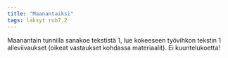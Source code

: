 ```yaml
---
title: "Maanantaiksi"
tags: läksyt rub7.2
---
```


Maanantain tunnilla sanakoe tekstistä 1, lue kokeeseen työvihkon tekstin 1 alleviivaukset (oikeat vastaukset kohdassa materiaalit). Ei kuuntelukoetta!